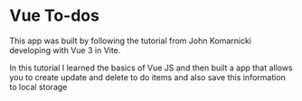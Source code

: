 # Vue To-dos

This app was built by following the tutorial from John Komarnicki developing with Vue 3 in Vite.

In this tutorial I learned the basics of Vue JS and then built a app that allows you to create update and delete to do items and also save this information to local storage
